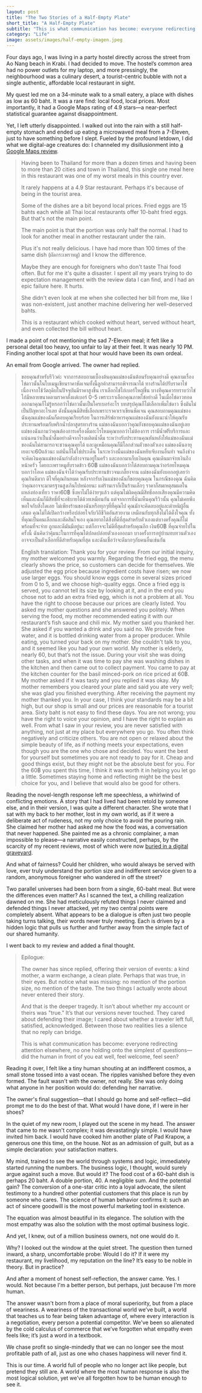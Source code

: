 ```yaml
---
layout: post
title: "The Two Stories of a Half-Empty Plate"
short_title: "A Half-Empty Plate"
subtitle: "This is what communication has become: everyone redirecting attention elsewhere, no one holding onto the simplest of questions."
category: "Life"
image: assets/images/half-empty-imagen.jpeg
---
```


Four days ago, I was living in a party hostel directly across the street from Ao Nang beach in Krabi. I had decided to move. The hostel’s common area had no power outlets for my laptop, and more pressingly, the neighbourhood was a culinary desert, a tourist-centric bubble with not a single authentic, affordable local restaurant in sight.

My quest led me on a 34-minute walk to a small eatery, a place with dishes as low as 60 baht. It was a rare find: local food, local prices. Most importantly, it had a Google Maps rating of 4.9 stars—a near-perfect statistical guarantee against disappointment.

Yet, I left utterly disappointed. I walked out into the rain with a still half-empty stomach and ended up eating a microwaved meal from a 7-Eleven, just to have something before I slept. Fueled by the profound letdown, I did what we digital-age creatures do: I channeled my disillusionment into [a Google Maps review](https://goo.gl/maps/K7LnyCMFX8GqPCFJ6).

>Having been to Thailand for more than a dozen times and having been to more than 20 cities and town in Thailand, this single one meal here in this restaurant was one of my worst meals in this country ever.  
>
>It rarely happens at a 4.9 Star restaurant. Perhaps it's because of being in the tourist area.  
>
>Some of the dishes are a bit beyond local prices. Fried eggs are 15 bahts each while all Thai local restaurants offer 10-baht fried eggs. But that's not the main point.  
>
>The main point is that the portion was only half the normal. I had to look for another meal in another restaurant under the rain.  
>
>Plus it's not really delicious. I have had more than 100 times of the same dish (ผัดกระเพราหมู) and I know the difference.  
>
>Maybe they are enough for foreigners who don't taste Thai food often. But for me it's quite a disaster. I spent all my years trying to do expectation management with the review data I can find, and I had an epic failure here. It hurts.  
>
>She didn't even look at me when she collected her bill from me, like I was non-existent, just another machine delivering her well-deserved bahts.  
>
>This is a restaurant which cooked without heart, served without heart, and even collected the bill without heart.

I made a point of not mentioning the sad 7-Eleven meal; it felt like a personal detail too heavy, too unfair to lay at their feet. It was nearly 10 PM. Finding another local spot at that hour would have been its own ordeal.

An email from Google arrived. The owner had replied.

>ขอบคุณสำหรับรีวิวค่ะ จากการสอบถามเบื้องต้นคุณแม่ของฉันต้อนรับคุณอย่างดี คุณถามเรื่องไข่ดาวนั้นในใบเมนูเขียนราคาชัดเจนทั้งนี้ลูกค้าสามารถพิจารณาได้ ทางร้านได้ปรับราคาไข่ เนื่องจากใช้วัตถุดิบในปัจจุบันมีราคาสูงขึ้น เราเลือกไข่ไก่เบอร์ใหญ่ขึ้น บางทีคุณควรทราบว่าไข่ไก่มีหลายขนาดตามราคาตั้งแต่เบอร์ 0-5  เพราะเราเลือกคุณภาพไข่อย่างดี ในเมื่อไข่ดาวทอดออกมาคุณก็ไม่รู้หรอกว่าไข่ดาวนั้นเป็นใครเบอร์อะไร บทสรุปคุณก็ไม่เลือกเพิ่มไข่ดาว ซึ่งมันไม่เป็นปัญหาอะไรเลย ดังนั้นคุณมีสิทธิ์เลือกเพราะราคาเราเขียนชัดเจน คุณสอบถามคุณแม่ของฉันคุณแม่ของฉันก็ตอบคุณเรียบร้อย ในการเสิร์ฟอาหารคุณแม่ของฉันยังแนะนำให้คุณรับประทานพร้อมกับพริกน้ำปลาสูตรทางร้าน แม่ของฉันบอกว่าคุณยังขอบคุณแม่ของฉันอยู่เลย แม่ของฉันถามว่าคุณต้องการเครื่องดื่มอะไรไหมคุณบอกว่าไม่ต้องการ เรามีน้ำฟรีบริการและแน่นอนว่าเป็นน้ำดื่มอย่างดีจากโรงผลิตน้ำดื่ม ระหว่างรับประทานคุณหันหลังให้แม่ของฉันแม่ของฉันไม่สามารถจะชวนคุณคุยได้ และดูเหมือนคุณก็มีโลกส่วนตัวของตัวเอง แม่ของฉันอายุเยอะจะ60แล้วนะ แต่นั่นก็ไม่ใช่ประเด็น ในระหว่างนั้นแม่ของฉันหยิบจับงานอื่นทำ จนถึงช่วงจะคิดเงินคุณแม่ของฉันกำลังล้างจานอยู่ในครัว และออกมาเก็บเงินคุณ คุณเดินมาจ่ายเงินถึงหน้าครัว โดยกะเพราหมูสับราดข้าว 60฿ แม่ของฉันบอกว่าได้สอบถามคุณว่าอร่อยไหมคุณบอกว่าโอเค แม่ของฉันจำได้ว่าคุณรับประทานข้าวจนเกลี้ยงจาน แม่ของฉันยังบอกอยู่เลยว่าคุณกินดีมาก ดีใจที่คุณกินหมด หลังจากรับเงินแม่ของฉันก็ขอบคุณคุณ
>ในกรณีของคุณ ฉันคิดว่าคุณอาจจะมาตรฐานสูงเกินไปหน่อยนะ แต่ร้านเราก็เป็นร้านเล็กๆ ราคาก็สมเหตุสมผลในแหล่งท่องเที่ยว ราคา60฿ ซึ่งหาไม่ได้ง่ายๆแล้ว  แต่คุณไม่ผิดคุณมีสิทธิ์ออกเสียงคุณมีความคิดเห็นและฉันก็มีสิทธิ์ที่จะอธิบายได้ด้วยเหมือนกัน แต่จากการที่ฉันเห็นคุณรีวิวนั้น คุณไม่เคยพึงพอใจกับสิ่งใดเลย ไม่เพียงร้านของฉันหรือทุกๆที่ที่คุณไป คุณมักจะคิดลบอยู่และตำหนิผู้อื่นเสมอ คุณไม่ได้เปิดกว้างหรือปล่อยใจกับวิถีชีวิตอันสวยงาม เหมือนกับทุกสิ่งไม่ได้ดั่งใจคุณ ทั้งที่คุณเป็นคนเลือกและตัดสินใจเอง คุณอยากได้สิ่งที่ดีที่สุดสำหรับตัวเองแต่บางครั้งคุณก็ไม่พร้อมที่จะจ่าย ถูกและดีมันมีอยู่นะ แต่ก็อาจจะไม่ดีที่สุดสำหรับคุณอีก เงิน60฿ ที่คุณจ่ายไปในครั้งนี้ ฉันคิดว่าคุ้มนะในการที่คุณได้ปลดปล่อยตัวเองออกมา บางครั้งการอยู่บ้านทบทวนตัวเองอาจจะเป็นตัวเลือกที่ดีสำหรับคุณที่สุด และฉันเชื่อว่าจะดีมากๆกับคนอื่นเช่นกัน
>
>English translation: Thank you for your review. From our initial inquiry, my mother welcomed you warmly. Regarding the fried egg, the menu clearly shows the price, so customers can decide for themselves. We adjusted the egg price because ingredient costs have risen; we now use larger eggs. You should know eggs come in several sizes priced from 0 to 5, and we choose high-quality eggs. Once a fried egg is served, you cannot tell its size by looking at it, and in the end you chose not to add an extra fried egg, which is not a problem at all. You have the right to choose because our prices are clearly listed. You asked my mother questions and she answered you politely. When serving the food, my mother recommended eating it with our restaurant’s fish sauce and chili mix. My mother said you thanked her. She asked if you wanted a drink and you said no. We provide free water, and it is bottled drinking water from a proper producer. While eating, you turned your back on my mother. She couldn't talk to you, and it seemed like you had your own world. My mother is elderly, nearly 60, but that’s not the issue. During your visit she was doing other tasks, and when it was time to pay she was washing dishes in the kitchen and then came out to collect payment. You came to pay at the kitchen counter for the basil minced-pork on rice priced at 60฿. My mother asked if it was tasty and you replied it was okay. My mother remembers you cleared your plate and said you ate very well; she was glad you finished everything. After receiving the payment my mother thanked you.
>In your case, I think your standards may be a bit high, but our shop is small and our prices are reasonable for a tourist area. Sixty baht is not easy to find these days. You are not wrong; you have the right to voice your opinion, and I have the right to explain as well. From what I saw in your review, you are never satisfied with anything, not just at my place but everywhere you go. You often think negatively and criticize others. You are not open or relaxed about the simple beauty of life, as if nothing meets your expectations, even though you are the one who chose and decided. You want the best for yourself but sometimes you are not ready to pay for it. Cheap and good things exist, but they might not be the absolute best for you. For the 60฿ you spent this time, I think it was worth it in helping you let go a little. Sometimes staying home and reflecting might be the best choice for you, and I believe that would also be good for others.

Reading the novel-length response left me speechless, a whirlwind of conflicting emotions. A story that I had lived had been retold by someone else, and in their version, I was quite a different character. She wrote that I sat with my back to her mother, lost in my own world, as if it were a deliberate act of rudeness, not my only choice to avoid the pouring rain. She claimed her mother had asked me how the food was, a conversation that never happened. She painted me as a chronic complainer, a man impossible to please—a narrative easily constructed, perhaps, by the scarcity of my recent reviews, most of which were now [buried in a digital graveyard](https://sparktsang.github.io/life/2025/09/21/02-cursed-comments.html).

And what of fairness? Could her children, who would always be served with love, ever truly understand the portion size and indifferent service given to a random, anonymous foreigner who wandered in off the street?

Two parallel universes had been born from a single, 60-baht meal. But were the differences even matter? As I scanned the text, a chilling realization dawned on me. She had meticulously refuted things I never claimed and defended things I never attacked, yet my two central points were completely absent. What appears to be a dialogue is often just two people taking turns talking, their words never truly meeting. Each is driven by a hidden logic that pulls us further and further away from the simple fact of our shared humanity.

I went back to my review and added a final thought.

>Epilogue:
>
>The owner has since replied, offering their version of events: a kind mother, a warm exchange, a clean plate. Perhaps that was true, in their eyes. But notice what was missing: no mention of the portion size, no mention of the taste. The two things I actually wrote about never entered their story.
>
>And that is the deeper tragedy. It isn’t about whether my account or theirs was "true." It’s that our versions never touched. They cared about defending their image; I cared about whether a traveler left full, satisfied, acknowledged. Between those two realities lies a silence that no reply can bridge.
>
>This is what communication has become: everyone redirecting attention elsewhere, no one holding onto the simplest of questions—did the human in front of you eat well, feel welcome, feel seen?

Reading it over, I felt like a tiny human shouting at an indifferent cosmos, a small stone tossed into a vast ocean. The ripples vanished before they even formed. The fault wasn't with the owner, not really. She was only doing what anyone in her position would do: defending her narrative.

The owner's final suggestion—that I should go home and self-reflect—did prompt me to do the best of that. What would I have done, if I were in her shoes?

In the quiet of my new room, I played out the scene in my head. The answer that came to me wasn't complex; it was devastatingly simple. I would have invited him back. I would have cooked him another plate of Pad Krapow, a generous one this time, on the house. Not as an admission of guilt, but as a simple declaration: your satisfaction matters.

My mind, trained to see the world through systems and logic, immediately started running the numbers. The business logic, I thought, would surely argue against such a move. But would it? The food cost of a 60-baht dish is perhaps 20 baht. A double portion, 40. A negligible sum. And the potential gain? The conversion of a one-star critic into a loyal advocate, the silent testimony to a hundred other potential customers that this place is run by someone who cares. The science of human behavior confirms it: such an act of sincere goodwill is the most powerful marketing tool in existence.

The equation was almost beautiful in its elegance. The solution with the most empathy was also the solution with the most optimal business logic.

And yet, I knew, out of a million business owners, not one would do it.

Why? I looked out the window at the quiet street. The question then turned inward, a sharp, uncomfortable probe: Would I do it? If it were my restaurant, my livelihood, my reputation on the line? It’s easy to be noble in theory. But in practice?

And after a moment of honest self-reflection, the answer came. Yes. I would. Not because I'm a better person, but perhaps, just because I'm more human.

The answer wasn't born from a place of moral superiority, but from a place of weariness. A weariness of the transactional world we’ve built, a world that teaches us to fear being taken advantage of, where every interaction is a negotiation, every person a potential competitor. We've been so alienated by the cold calculus of commerce that we’ve forgotten what empathy even feels like; it’s just a word in a textbook.

We chase profit so single-mindedly that we can no longer see the most profitable path of all, just as one who chases happiness will never find it.

This is our time. A world full of people who no longer act like people, but pretend they still are. A world where the most human response is also the most logical solution, yet we’ve all forgotten how to be human enough to see it.
